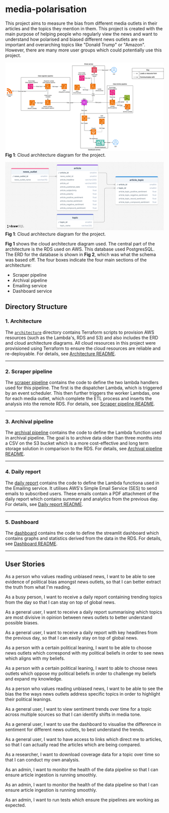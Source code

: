# media-polarisation

This project aims to measure the bias from different media outlets in their articles and the topics they mention in them. This project is created with the main purpose of helping people who regularly view the news and want to understand how polarised and biased different news outlets are on important and overarching topics like "Donald Trump" or "Amazon". However, there are many more user groups which could potentially use this project.

![Architecture-diagram](/architecture/cloud_architecture.png)
**Fig 1**: Cloud architecture diagram for the project.

![ERD-diagram](/architecture/schema/ERD.png)
**Fig 1**: Cloud architecture diagram for the project.

**Fig 1** shows the cloud architecture diagram used. The central part of the architecture is the RDS used on AWS. This database used PostgresSQL. The ERD for the database is shown in **Fig 2**, which was what the schema was based off. The four boxes indicate the four main sections of the architecture:
- Scraper pipeline
- Archival pipeline
- Emailing service
- Dashboard service

## Directory Structure

### **1. Architecture**

The [`architecture`](architecture/) directory contains Terraform scripts to provision AWS resources (such as the Lambda's, RDS and S3) and also includes the ERD and cloud architecture diagrams. All cloud resources in this project were provisioned using Terraform to ensure the cloud resources are reliable and re-deployable.
For details, see [Architecture README](architecture/README.md).

---

### **2. Scraper pipeline**

The [scraper pipeline](/scraper-pipeline/) contains the code to define the two lambda handlers used for this pipeline. The first is the dispatcher Lambda, which is triggered by an event scheduler. This then further triggers the worker Lambdas, one for each media outlet, which complete the ETL process and inserts the analysis into the remote RDS.
For details, see [Scraper pipeline README](scraper-pipeline/README.md).

---

### **3. Archival pipeline**

The [archival pipeline](/archival-pipeline/) contains the code to define the Lambda function used in archival pipeline. The goal is to archive data older than three months into a CSV on the S3 bucket which is a more cost-effective and long term storage solution in comparison to the RDS.
For details, see [Archival pipeline README](archival-pipeline/README.md).

---

### **4. Daily report**

The [daily report](/daily-report/) contains the code to define the Lambda functiona used in the Emailing service. It utilises AWS's Simple Email Service (SES) to send emails to subscribed users. These emails contain a PDF attachment of the daily report which contains summary and analytics from the previous day.
For details, see [Daily report README](daily-report/README.md).

---

### **5. Dashboard**

The [dashboard](/dashboard/) contains the code to define the streamlit dashboard which contains graphs and statistics derived from the data in the RDS.
For details, see [Dashboard README](dashboard/README.md).

---

## User Stories

As a person who values reading unbiased news, I want to be able to see evidence of political bias amongst news outlets, so that I can better extract the truth from what I'm reading.

As a busy person, I want to receive a daily report containing trending topics from the day so that I can stay on top of global news.

As a general user, I want to receive a daily report summarising which topics are most divisive in opinion between news outlets to better understand possible biases.

As a general user, I want to receive a daily report with key headlines from the previous day, so that I can easily stay on top of global news.

As a person with a certain political leaning, I want to be able to choose news outlets which correspond with my political beliefs in order to see news which aligns with my beliefs.

As a person with a certain political leaning, I want to able to choose news outlets which oppose my political beliefs in order to challenge my beliefs and expand my knowledge.

As a person who values reading unbiased news, I want to be able to see the bias the the ways news outlets address specific topics in order to highlight their political leanings.

As a general user, I want to view sentiment trends over time for a topic across multiple sources so that I can identify shifts in media tone.

As a general user, I want to use the dashboard to visualise the difference in sentiment for different news outlets, to best understand the trends.

As a general user, I want to have access to links which direct me to articles, so that I can actually read the articles which are being compared.

As a researcher, I want to download coverage data for a topic over time so that I can conduct my own analysis. 

As an admin, I want to monitor the health of the data pipeline so that I can ensure article ingestion is running smoothly.

As an admin, I want to monitor the health of the data pipeline so that I can ensure article ingestion is running smoothly.

As an admin, I want to run tests which ensure the pipelines are working as expected.